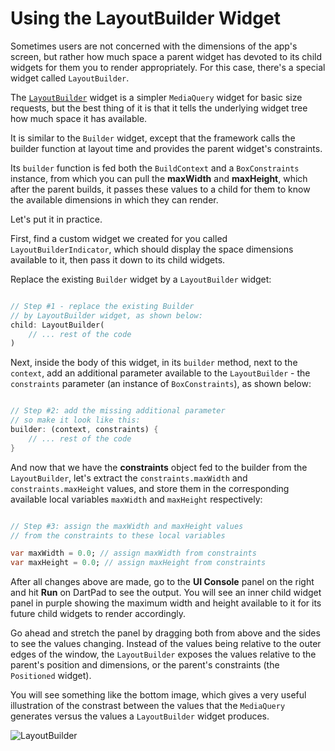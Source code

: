 # Using the LayoutBuilder Widget

Sometimes users are not concerned with the dimensions of the app's screen, but rather how much space a parent widget has devoted to its child widgets for them you to render appropriately. For this case, there's a special widget called ```LayoutBuilder```.

The [```LayoutBuilder```](https://api.flutter.dev/flutter/widgets/LayoutBuilder-class.html) widget is a simpler ```MediaQuery``` widget for basic size requests, but the best thing of it is that it tells the underlying widget tree how much space it has available.

It is similar to the ```Builder``` widget, except that the framework calls the builder function at layout time and provides the parent widget's constraints.

Its ```builder``` function is fed both the ```BuildContext``` and a ```BoxConstraints``` instance, from which you can pull the **maxWidth** and **maxHeight**, which after the parent builds, it passes these values to a child for them to know the available dimensions in which they can render.

Let's put it in practice.

First, find a custom widget we created for you called ```LayoutBuilderIndicator```, which should display the space dimensions available to it, then pass it down to its child widgets.

Replace the existing ```Builder``` widget by a ```LayoutBuilder``` widget:

```dart

// Step #1 - replace the existing Builder
// by LayoutBuilder widget, as shown below:
child: LayoutBuilder(
    // ... rest of the code
)

```

Next, inside the body of this widget, in its ```builder``` method, next to the ```context```, add an additional parameter available to the ```LayoutBuilder``` - the ```constraints``` parameter (an instance of ```BoxConstraints```), as shown below:

```dart

// Step #2: add the missing additional parameter
// so make it look like this:
builder: (context, constraints) {
    // ... rest of the code
}

```

And now that we have the **constraints** object fed to the builder from the ```LayoutBuilder```, let's extract the ```constraints.maxWidth``` and ```constraints.maxHeight``` values, and store them in the corresponding available local variables ```maxWidth``` and ```maxHeight``` respectively:

```dart

// Step #3: assign the maxWidth and maxHeight values
// from the constraints to these local variables

var maxWidth = 0.0; // assign maxWidth from constraints
var maxHeight = 0.0; // assign maxHeight from constraints

```

After all changes above are made, go to the **UI Console** panel on the right and hit **Run** on DartPad to see the output. You will see an inner child widget panel in purple showing the maximum width and height available to it for its future child widgets to render accordingly.

Go ahead and stretch the panel by dragging both from above and the sides to see the values changing. Instead of the values being relative to the outer edges of the window, the ```LayoutBuilder``` exposes the values relative to the parent's position and dimensions, or the parent's constraints (the ```Positioned``` widget).

You will see something like the bottom image, which gives a very useful illustration of the constrast between the values that the ```MediaQuery``` generates versus the values a ```LayoutBuilder``` widget produces.

![LayoutBuilder](https://romanejaquez.github.io/responsive-ui-flutter-workshop/images/s3-1.png)